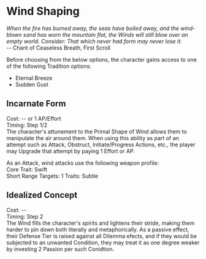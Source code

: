 # Wind Shaping

*When the fire has burned away, the seas have boiled away, and the wind-blown sand has worn the mountain flat, the Winds will still blow over an empty world. Consider: That which never had form may never lose it.*  
-- Chant of Ceaseless Breath, First Scroll

Before choosing from the below options, the character gains access to one of the following Tradition options:
* Eternal Breeze
* Sudden Gust

## Incarnate Form
Cost: -- or 1 AP/Effort    
Timing: Step 1/2  
The character's attunement to the Primal Shape of Wind allows them to manipulate the air around them. When using this ability as part of an attempt such as Attack, Obstruct, Initiate/Progress Actions, etc., the player may Upgrade that attempt by paying 1 Effort or AP.

As an Attack, wind attacks use the following weapon profile:  
Core Trait: Swift  
Short Range
Targets: 1
Traits: Subtle

## Idealized Concept
Cost: --   
Timing: Step 2  
The Wind fills the character's spirits and lightens their stride, making them harder to pin down both literally and metaphorically. As a passive effect, their Defense Tier is raised against all Dilemma efects, and if they would be subjected to an unwanted Condition, they may treat it as one degree weaker by investing 2 Passion per such Conidtion.